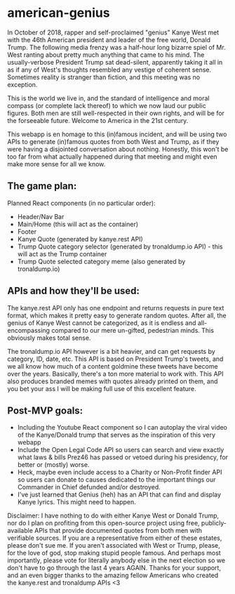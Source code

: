 # american-genius

In October of 2018, rapper and self-proclaimed "genius" Kanye West met with the 46th American president and leader of the free world, Donald Trump. The following media frenzy was a half-hour long bizarre spiel of Mr. West ranting about pretty much anything that came to his mind. The usually-verbose President Trump sat dead-silent, apparently taking it all in as if any of West's thoughts resembled any vestige of coherent sense. Sometimes reality is stranger than fiction, and this meeting was no exception.  

This is the world we live in, and the standard of intelligence and moral compass (or complete lack thereof) to which we now laud our public figures. Both men are still well-respected in their own rights, and will be for the forseeable future. Welcome to America in the 21st century.

This webapp is en homage to this (in)famous incident, and will be using two APIs to generate (in)famous quotes from both West and Trump, as if they were having a disjointed conversation about nothing. Honestly, this won't be too far from what actually happened during that meeting and might even make more sense for all we know.

## The game plan:

Planned React components (in no particular order):
- Header/Nav Bar
- Main/Home (this will act as the container)
- Footer
- Kanye Quote (generated by kanye.rest API)
- Trump Quote category selector (generated by tronaldump.io API) - this will act as the Trump container
- Trump Quote selected category meme (also generated by tronaldump.io)

## APIs and how they'll be used:

The kanye.rest API only has one endpoint and returns requests in pure text format, which makes it pretty easy to generate random quotes. After all, the genius of Kanye West cannot be categorized, as it is endless and all-encompassing compared to our mere un-gifted, pedestrian minds. This obviously makes total sense.

The tronaldump.io API however is a bit heavier, and can get requests by category, ID, date, etc. This API is based on President Trump's tweets, and we all know how much of a content goldmine these tweets have become over the years. Basically, there's a ton more material to work with. This API also produces branded memes with quotes already printed on them, and you bet your ass I will be making full use of this excellent feature.

## Post-MVP goals:
- Including the Youtube React component so I can autoplay the viral video of the Kanye/Donald trump that serves as the inspiration of this very webapp
- Include the Open Legal Code API so users can search and view exactly what laws & bills Prez46 has passed or vetoed during his presidency, for better or (mostly) worse.
- Heck, maybe even include access to a Charity or Non-Profit finder API so users can donate to causes dedicated to the important things our Commander in Chief defunded and/or destroyed.
- I've just learned that Genius (heh) has an API that can find and display Kanye lyrics. This might need to happen.

Disclaimer: I have nothing to do with either Kanye West or Donald Trump, nor do I plan on profiting from this open-source project using free, publicly-available APIs that provide documented quotes from both men with verifiable sources. If you are a representative from either of these estates, please don't sue me. If you aren't associated with West or Trump, please, for the love of god, stop making stupid people famous. And perhaps most importantly, please vote for literally anybody else in the next election so we don't have to go through the last 4 years AGAIN. Thanks for your support, and an even bigger thanks to the amazing fellow Americans who created the kanye.rest and tronaldump APIs <3
